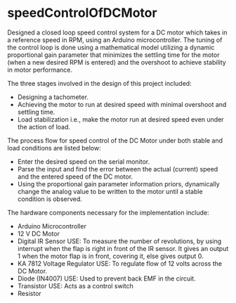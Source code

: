 # speedControlOfDCMotor

Designed a closed loop speed control system for a DC motor which takes in a reference speed in RPM, using an Arduino microcontroller. The tuning of the control loop is done using a mathematical model utilizing a dynamic proportional gain parameter that minimizes the settling time for the motor (when a new desired RPM is entered) and the overshoot to achieve stability in motor performance.

The three stages involved in the design of this project included:
- Designing a tachometer.
- Achieving the motor to run at desired speed with minimal overshoot and settling time.
- Load stabilization i.e., make the motor run at desired speed even under the action of load.

The process flow for speed control of the DC Motor under both stable and load conditions are listed below:
- Enter the desired speed on the serial monitor.
- Parse the input and find the error between the actual (current) speed and the entered speed of the DC motor.
- Using the proportional gain parameter information priors, dynamically change the analog value to be written to the motor until a stable condition is observed.

The hardware components necessary for the implementation include:
- Arduino Microcontroller
- 12 V DC Motor
- Digital IR Sensor
USE: To measure the number of revolutions, by using interrupt when the flap is right in front of the IR sensor. It gives an output 1 when the motor flap is in front, covering it, else gives output 0.
- KA 7812 Voltage Regulator
USE: To regulate flow of 12 volts across the DC Motor.
- Diode (IN4007)
USE: Used to prevent back EMF in the circuit.
- Transistor
USE: Acts as a control switch
- Resistor 